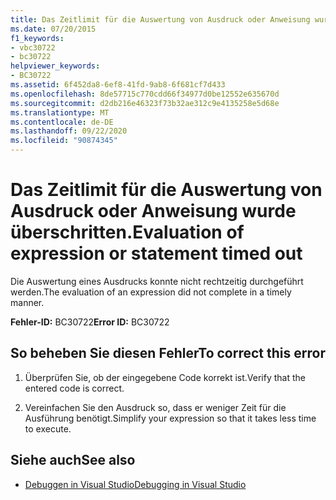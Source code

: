 ```yaml
---
title: Das Zeitlimit für die Auswertung von Ausdruck oder Anweisung wurde überschritten.
ms.date: 07/20/2015
f1_keywords:
- vbc30722
- bc30722
helpviewer_keywords:
- BC30722
ms.assetid: 6f452da8-6ef8-41fd-9ab8-6f681cf7d433
ms.openlocfilehash: 8de57715c770cdd66f34977d0be12552e635670d
ms.sourcegitcommit: d2db216e46323f73b32ae312c9e4135258e5d68e
ms.translationtype: MT
ms.contentlocale: de-DE
ms.lasthandoff: 09/22/2020
ms.locfileid: "90874345"
---
```

# <a name="evaluation-of-expression-or-statement-timed-out"></a><span data-ttu-id="6e625-102">Das Zeitlimit für die Auswertung von Ausdruck oder Anweisung wurde überschritten.</span><span class="sxs-lookup"><span data-stu-id="6e625-102">Evaluation of expression or statement timed out</span></span>

<span data-ttu-id="6e625-103">Die Auswertung eines Ausdrucks konnte nicht rechtzeitig durchgeführt werden.</span><span class="sxs-lookup"><span data-stu-id="6e625-103">The evaluation of an expression did not complete in a timely manner.</span></span>  
  
 <span data-ttu-id="6e625-104">**Fehler-ID:** BC30722</span><span class="sxs-lookup"><span data-stu-id="6e625-104">**Error ID:** BC30722</span></span>  
  
## <a name="to-correct-this-error"></a><span data-ttu-id="6e625-105">So beheben Sie diesen Fehler</span><span class="sxs-lookup"><span data-stu-id="6e625-105">To correct this error</span></span>  
  
1. <span data-ttu-id="6e625-106">Überprüfen Sie, ob der eingegebene Code korrekt ist.</span><span class="sxs-lookup"><span data-stu-id="6e625-106">Verify that the entered code is correct.</span></span>  
  
2. <span data-ttu-id="6e625-107">Vereinfachen Sie den Ausdruck so, dass er weniger Zeit für die Ausführung benötigt.</span><span class="sxs-lookup"><span data-stu-id="6e625-107">Simplify your expression so that it takes less time to execute.</span></span>  
  
## <a name="see-also"></a><span data-ttu-id="6e625-108">Siehe auch</span><span class="sxs-lookup"><span data-stu-id="6e625-108">See also</span></span>

- [<span data-ttu-id="6e625-109">Debuggen in Visual Studio</span><span class="sxs-lookup"><span data-stu-id="6e625-109">Debugging in Visual Studio</span></span>](/visualstudio/debugger/debugger-feature-tour)
